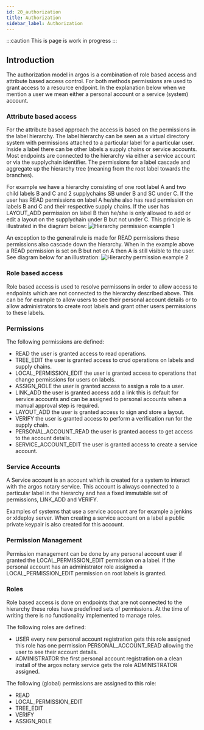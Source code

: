 ```yaml
---
id: 20_authorization
title: Authorization
sidebar_label: Authorization
---
```


:::caution
This is page is work in progress
:::
## Introduction
The authorization model in argos is a combination of role based access and attribute based access control.
For both methods permissions are used to grant access to a resource endpoint.
In the explanation below when we mention a user we mean either a personal account or a service (system) account.

### Attribute based access
For the attribute based approach the access is based on the permissions in the label hierarchy.
The label hierarchy can be seen as a virtual directory system with permissions attached to a particular label for a particular user.
Inside a label there can be other labels a supply chains or service accounts.
Most endpoints are connected to the hierarchy via either a service account or via the supplychain identifier.
The permissions for a label cascade and aggregate up the hierarchy tree (meaning from the root label towards the branches).

For example we have a hierarchy consisting of one root label A and two child labels B and C and 2 supplychains SB under B and SC under C.
If the user has READ permissions on label A he/she also has read permission on labels B and C and their respective supply chains.
If the user has LAYOUT_ADD permission on label B then he/she is only allowed to add or edit a layout on the supplychain under B but not under C.
This principle is illustrated in the diagram below:
![Hierarchy permission example 1](/img/hierarchy-permissions.svg)

An exception to the general rule is made for READ permissions these permissions also cascade down the hierarchy.
When in the example above a READ permission is set on B but not on A then A is still visible to the user.
See diagram below for an illustration:
![Hierarchy permission example 2](/img/hierarchy-permissions-2.svg)

### Role based access
Role based access is used to resolve permissons in order to allow access to endpoints which are not connected to the hierarchy described above.
This can be for example to allow users to see their personal account details or to allow administrators to create root labels and grant other users permissions to these labels.

### Permissions
The following permissions are defined:
  *  READ the user is granted access to read operations.
  *  TREE_EDIT the user is granted access to crud operations on labels and supply chains.
  *  LOCAL_PERMISSION_EDIT the user is granted access to operations that change permissions for users on labels.
  *  ASSIGN_ROLE the user is granted access to assign a role to a user.
  *  LINK_ADD the user is granted access add a link this is default for service accounts and can be assigned to personal accounts when a manual approval step is required.
  *  LAYOUT_ADD the user is granted access to sign and store a layout.
  *  VERIFY the user is granted access to perform a verification run for the supply chain.
  *  PERSONAL_ACCOUNT_READ the user is granted access to get access to the account details.
  *  SERVICE_ACCOUNT_EDIT the user is granted access to create a service account.

### Service Accounts
A Service account is an account which is created for a system to interact with the argos notary service.
This account is always connected to a particular label in the hierarchy and has a fixed immutable set of permissions,
LINK_ADD and VERIFY.

Examples of systems that use a service account are for example a jenkins or xldeploy server.
When creating a service account on a label a public private keypair is also created for this account.

### Permission Management
Permission management can be done by any personal account user if granted the LOCAL_PERMISSION_EDIT permission on a label.
If the personal account has an administrator role assigned a LOCAL_PERMISSION_EDIT permission on root labels is granted.

### Roles
Role based access is done on endpoints that are not connected to the hierarchy these roles have predefined sets of permissions.
At the time of writing there is no functionality implemented to manage roles.

The following roles are defined:
* USER every new personal account registration gets this role assigned this role has one permission PERSONAL_ACCOUNT_READ allowing the user to see their account details.
* ADMINISTRATOR the first personal account registration on a clean install of the argos notary service gets the role ADMINISTRATOR assigned.

The following (global) permissions are assigned to this role:
* READ
* LOCAL_PERMISSION_EDIT
* TREE_EDIT
* VERIFY
* ASSIGN_ROLE

